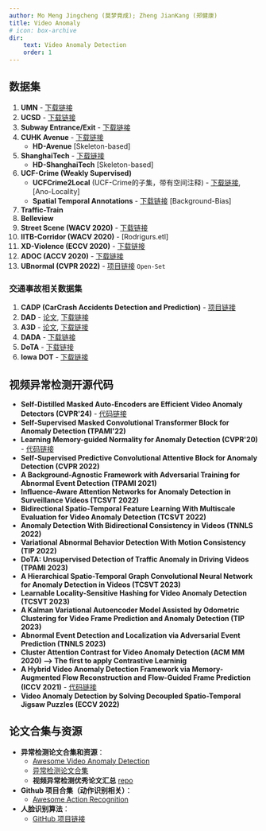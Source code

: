 ```yaml
---
author: Mo Meng Jingcheng (莫梦竟成); Zheng JianKang (郑健康)
title: Video Anomaly
# icon: box-archive
dir:
    text: Video Anomaly Detection
    order: 1
---
```


## 数据集

1. **UMN** - [下载链接](http://mha.cs.umn.edu/)
2. **UCSD** - [下载链接](http://www.svcl.ucsd.edu/projects/anomaly/dataset.html)
3. **Subway Entrance/Exit** - [下载链接](http://vision.eecs.yorku.ca/research/anomalous-behaviour-data/)
4. **CUHK Avenue** - [下载链接](http://www.cse.cuhk.edu.hk/leojia/projects/detectabnormal/dataset.html)
   - **HD-Avenue** [Skeleton-based]
5. **ShanghaiTech** - [下载链接](https://svip-lab.github.io/dataset/campus_dataset.html)
   - **HD-ShanghaiTech** [Skeleton-based]
6. **UCF-Crime (Weakly Supervised)**
   - **UCFCrime2Local** (UCF-Crime的子集，带有空间注释) - [下载链接](http://imagelab.ing.unimore.it/UCFCrime2Local), [Ano-Locality]
   - **Spatial Temporal Annotations** - [下载链接](https://github.com/xuzero/UCFCrime_BoundingBox_Annotation) [Background-Bias]
7. **Traffic-Train**
8. **Belleview**
9. **Street Scene (WACV 2020)** - [下载链接](https://www.merl.com/demos/video-anomaly-detection)
10. **IITB-Corridor (WACV 2020)** - [Rodrigurs.etl]
11. **XD-Violence (ECCV 2020)** - [下载链接](https://roc-ng.github.io/XD-Violence/)
12. **ADOC (ACCV 2020)** - [下载链接](http://qil.uh.edu/main/datasets/)
13. **UBnormal (CVPR 2022)** - [项目链接](https://github.com/lilygeorgescu/UBnormal) `Open-Set`

### 交通事故相关数据集

1. **CADP (CarCrash Accidents Detection and Prediction)** - [项目链接](https://github.com/ankitshah009/CarCrash_forecasting_and_detection)
2. **DAD** - [论文](https://yuxng.github.io/chan_accv16.pdf), [下载链接](https://aliensunmin.github.io/project/dashcam/)
3. **A3D** - [论文](https://arxiv.org/abs/1903.00618?), [下载链接](https://github.com/MoonBlvd/tad-IROS2019)
4. **DADA** - [下载链接](https://github.com/JWFangit/LOTVS-DADA)
5. **DoTA** - [下载链接](https://github.com/MoonBlvd/Detection-of-Traffic-Anomaly)
6. **Iowa DOT** - [下载链接](https://www.aicitychallenge.org/2018-ai-city-challenge/)

## 视频异常检测开源代码

- **Self-Distilled Masked Auto-Encoders are Efficient Video Anomaly Detectors (CVPR'24)** - [代码链接](https://github.com/ristea/aed-mae)
- **Self-Supervised Masked Convolutional Transformer Block for Anomaly Detection (TPAMI'22)**
- **Learning Memory-guided Normality for Anomaly Detection (CVPR'20)** - [代码链接](https://github.com/cvlab-yonsei/MNAD)
- **Self-Supervised Predictive Convolutional Attentive Block for Anomaly Detection (CVPR 2022)**
- **A Background-Agnostic Framework with Adversarial Training for Abnormal Event Detection (TPAMI 2021)**
- **Influence-Aware Attention Networks for Anomaly Detection in Surveillance Videos (TCSVT 2022)**
- **Bidirectional Spatio-Temporal Feature Learning With Multiscale Evaluation for Video Anomaly Detection (TCSVT 2022)**
- **Anomaly Detection With Bidirectional Consistency in Videos (TNNLS 2022)**
- **Variational Abnormal Behavior Detection With Motion Consistency (TIP 2022)**
- **DoTA: Unsupervised Detection of Traffic Anomaly in Driving Videos (TPAMI 2023)**
- **A Hierarchical Spatio-Temporal Graph Convolutional Neural Network for Anomaly Detection in Videos (TCSVT 2023)**
- **Learnable Locality-Sensitive Hashing for Video Anomaly Detection (TCSVT 2023)**
- **A Kalman Variational Autoencoder Model Assisted by Odometric Clustering for Video Frame Prediction and Anomaly Detection (TIP 2023)**
- **Abnormal Event Detection and Localization via Adversarial Event Prediction (TNNLS 2023)**
- **Cluster Attention Contrast for Video Anomaly Detection (ACM MM 2020) --> The first to apply Contrastive Learninig**
- **A Hybrid Video Anomaly Detection Framework via Memory-Augmented Flow Reconstruction and Flow-Guided Frame Prediction (ICCV 2021)** - [代码链接](https://github.com/LiUzHiAn/hf2vad)
- **Video Anomaly Detection by Solving Decoupled Spatio-Temporal Jigsaw Puzzles (ECCV 2022)**

## 论文合集与资源

- **异常检测论文合集和资源**：
  - [Awesome Video Anomaly Detection](https://github.com/fjchange/awesome-video-anomaly-detection)
  - [异常检测论文合集](https://github.com/shot1107/anomaly_detection_papers)
  - **视频异常检测优秀论文汇总** [repo](https://github.com/fjchange/awesome-video-anomaly-detection/blob/master/README.md)
- **Github 项目合集（动作识别相关）**：
  - [Awesome Action Recognition](https://github.com/jinwchoi/awesome-action-recognition)
- **人脸识别算法**：
  - [GitHub 项目链接](https://github.com/ageitgey/face_recognition)
